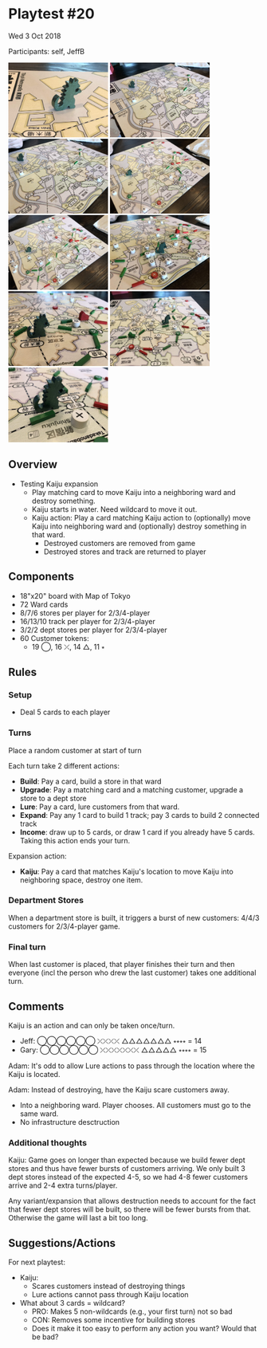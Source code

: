 # Playtest #20

Wed 3 Oct 2018

Participants: self, JeffB

<img src="images/pt20/pt20-0754.jpg" height="150px"/> <img src="images/pt20/pt20-0755.jpg" height="150px"/> <img src="images/pt20/pt20-0756.jpg" height="150px"/> <img src="images/pt20/pt20-0757.jpg" height="150px"/> <img src="images/pt20/pt20-0758.jpg" height="150px"/> <img src="images/pt20/pt20-0759.jpg" height="150px"/> <img src="images/pt20/pt20-0760.jpg" height="150px"/> <img src="images/pt20/pt20-0761.jpg" height="150px"/> <img src="images/pt20/pt20-0762.jpg" height="150px"/>

## Overview

* Testing Kaiju expansion
	* Play matching card to move Kaiju into a neighboring ward and destroy something.
	* Kaiju starts in water. Need wildcard to move it out.
	* Kaiju action: Play a card matching Kaiju action to (optionally) move Kaiju into neighboring ward and (optionally) destroy something in that ward.
		* Destroyed customers are removed from game
		* Destroyed stores and track are returned to player

## Components

* 18"x20" board with Map of Tokyo
* 72 Ward cards
* 8/7/6 stores per player for 2/3/4-player
* 16/13/10 track per player for 2/3/4-player
* 3/2/2 dept stores per player for 2/3/4-player
* 60 Customer tokens:
	* 19 ◯, 16 ⤫, 14 △, 11 ⭒

## Rules

### Setup

* Deal 5 cards to each player

### Turns

Place a random customer at start of turn

Each turn take 2 different actions:

* **Build**: Pay a card, build a store in that ward
* **Upgrade**: Pay a matching card and a matching customer, upgrade a store to a dept store
* **Lure**: Pay a card, lure customers from that ward.
* **Expand**: Pay any 1 card to build 1 track; pay 3 cards to build 2 connected track
* **Income**: draw up to 5 cards, or draw 1 card if you already have 5 cards. Taking this action ends your turn.

Expansion action:

* **Kaiju**: Pay a card that matches Kaiju's location to move Kaiju into neighboring space, destroy one item.

### Department Stores

When a department store is built, it triggers a burst of new customers: 4/4/3 customers for 2/3/4-player game.

### Final turn

When last customer is placed, that player finishes their turn and then everyone (incl the person who drew the last customer) takes one additional turn.

## Comments

Kaiju is an action and can only be taken once/turn.

* Jeff: ◯◯◯◯◯◯ ⤫⤫⤫⤫ △△△△△△△ ⭒⭒⭒⭒ = 14
* Gary: ◯◯◯◯◯◯ ⤫⤫⤫⤫⤫⤫⤫ △△△△△ ⭒⭒⭒⭒ = 15

Adam: It's odd to allow Lure actions to pass through the location where the Kaiju is located.

Adam: Instead of destroying, have the Kaiju scare customers away.

* Into a neighboring ward. Player chooses. All customers must go to the same ward.
* No infrastructure desctruction

### Additional thoughts

Kaiju: Game goes on longer than expected because we build fewer dept stores and thus have fewer bursts of customers arriving. We only built 3 dept stores instead of the expected 4-5, so we had 4-8 fewer customers arrive and 2-4 extra turns/player.

Any variant/expansion that allows destruction needs to account for the fact that fewer dept stores will be built, so there will be fewer bursts from that. Otherwise the game will last a bit too long.

## Suggestions/Actions

For next playtest:

* Kaiju:
	* Scares customers instead of destroying things
	* Lure actions cannot pass through Kaiju location
* What about 3 cards = wildcard?
	* PRO: Makes 5 non-wildcards (e.g., your first turn) not so bad
	* CON: Removes some incentive for building stores
	* Does it make it too easy to perform any action you want? Would that be bad?

